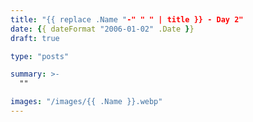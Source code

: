 ```yaml
---
title: "{{ replace .Name "-" " " | title }} - Day 2"
date: {{ dateFormat "2006-01-02" .Date }}
draft: true

type: "posts"

summary: >-
  ""

images: "/images/{{ .Name }}.webp"
---
```

